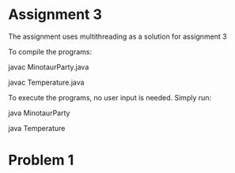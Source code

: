 # Assignment 3

The assignment uses multithreading as a solution for assignment 3

To compile the programs:

javac MinotaurParty.java

javac Temperature.java

To execute the programs, no user input is needed. Simply run:

java MinotaurParty

java Temperature

# Problem 1

